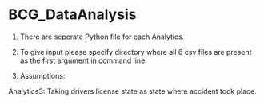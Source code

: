 # BCG_DataAnalysis

1. There are seperate Python file for each Analytics.

2. To give input please specify directory where all 6 csv files are present as the first argument in command line.

3. Assumptions:

Analytics3:
Taking drivers license state as state where accident took place.
